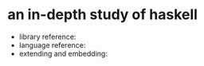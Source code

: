 # an in-depth study of haskell

* library reference:
* language reference: 
* extending and embedding: